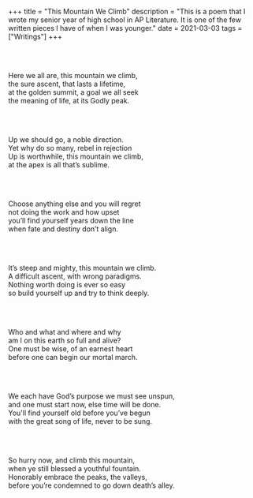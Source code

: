 +++
title = "This Mountain We Climb"
description = "This is a poem that I wrote my senior year of high school in AP Literature. It is one of the few written pieces I have of when I was younger."
date = 2021-03-03
tags = ["Writings"]
+++



<br>
<p style="white-space: pre-line">
Here we all are, this mountain we climb,
the sure ascent, that lasts a lifetime,
at the golden summit, a goal we all seek
the meaning of life, at its Godly peak.
</p>

<br>
<p style="white-space: pre-line">
Up we should go, a noble direction.
Yet why do so many, rebel in rejection
Up is worthwhile, this mountain we climb,
at the apex is all that’s sublime.
</p>

<br>
<p style="white-space: pre-line">
Choose anything else and you will regret
not doing the work and how upset
you’ll find yourself years down the line
when fate and destiny don’t align.
</p>

<br>
<p style="white-space: pre-line">
It’s steep and mighty, this mountain we climb.
A difficult ascent, with wrong paradigms.
Nothing worth doing is ever so easy
so build yourself up and try to think deeply.
</p>

<br>
<p style="white-space: pre-line">
Who and what and where and why
am I on this earth so full and alive?
One must be wise, of an earnest heart
before one can begin our mortal march.
</p>

<br>
<p style="white-space: pre-line">
We each have God’s purpose we must see unspun,
and one must start now, else time will be done.
You'll find yourself old before you’ve begun
with the great song of life, never to be sung.
</p>

<br>
<p style="white-space: pre-line">
So hurry now, and climb this mountain,
when ye still blessed a youthful fountain.
Honorably embrace the peaks, the valleys,
before you’re condemned to go down death’s alley.
</p>
